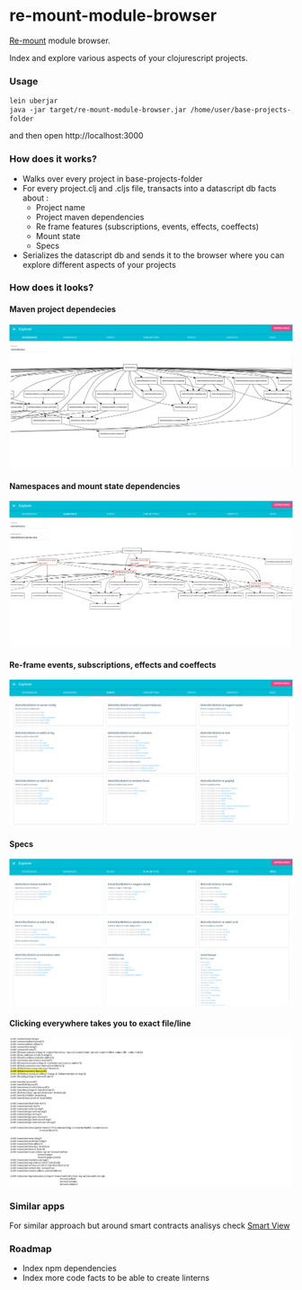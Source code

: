 # re-mount-module-browser

[Re-mount](https://github.com/district0x/d0x-INFRA/blob/master/re-mount.md) module browser.

Index and explore various aspects of your clojurescript projects.

### Usage
```
lein uberjar
java -jar target/re-mount-module-browser.jar /home/user/base-projects-folder
```
and then open http://localhost:3000

### How does it works?

- Walks over every project in base-projects-folder
- For every project.clj and .cljs file, transacts into a datascript db facts about :
    - Project name 
    - Project maven dependencies
    - Re frame features (subscriptions, events, effects, coeffects)
    - Mount state
    - Specs
- Serializes the datascript db and sends it to the browser where you can explore different aspects of your projects

### How does it looks?

#### Maven project dependecies
<img src="/docs/dependencies.png?raw=true"/>

#### Namespaces and mount state dependencies 
<img src="/docs/namespaces.png?raw=true"/>

#### Re-frame events, subscriptions, effects and coeffects
<img src="/docs/reframe.png?raw=true"/>

#### Specs
<img src="/docs/specs.png?raw=true"/>

#### Clicking everywhere takes you to exact file/line
<img src="/docs/code.png?raw=true"/>

### Similar apps

For similar approach but around smart contracts analisys check [Smart View](https://github.com/jpmonettas/smart-view)

### Roadmap
- Index npm dependencies
- Index more code facts to be able to create linterns

